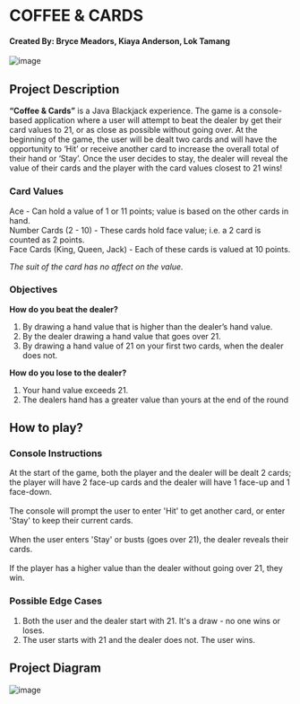 # COFFEE & CARDS

#### Created By: Bryce Meadors, Kiaya Anderson, Lok Tamang

![image](https://cdn.pixabay.com/photo/2013/07/13/12/18/cards-159600__180.png)

## Project Description
**“Coffee & Cards”** is a Java Blackjack experience. The game is
a console-based application where a user will attempt to
beat the dealer by get their card values to 21, or as close
as possible without going over. At the beginning of the
game, the user will be dealt two cards and will have the
opportunity to ‘Hit’ or receive another card to increase the
overall total of their hand or ‘Stay’. Once the user decides to stay,
the dealer will reveal the value of their cards and the player with the
card values closest to 21 wins!

### Card Values
Ace - Can hold a value of 1 or 11 points; value is based on the other cards
in hand.<br>
Number Cards (2 - 10) - These cards hold face value; i.e. a 2 card is counted
as 2 points. <br>
Face Cards (King, Queen, Jack) - Each of these cards is valued at 10 points.

*The suit of the card has no affect on the value.*

### Objectives
**How do you beat the dealer?**
1. By drawing a hand value that is higher than the dealer’s hand value.
2. By the dealer drawing a hand value that goes over 21.
3. By drawing a hand value of 21 on your first two cards,
when the dealer does not.

**How do you lose to the dealer?**
1. Your hand value exceeds 21.
2. The dealers hand has a greater value than yours at the end of the round

## How to play?

### Console Instructions
At the start of the game, both the player and the dealer will be dealt 2 cards;
the player will have 2 face-up cards and the dealer will have 1 face-up and 1 face-down. <br>
<br>The console will prompt the user to enter 'Hit' to get another card, 
or enter 'Stay' to keep their current cards.<br>
<br>When the user enters 'Stay' or busts (goes over 21), the dealer reveals their cards.<br>
<br>If the player has a higher value than the dealer without going over 21, they win. 

### Possible Edge Cases
1. Both the user and the dealer start with 21. It's a draw - no one wins or loses.
2. The user starts with 21 and the dealer does not. The user wins.

## Project Diagram
![image](https://res.cloudinary.com/kacloud20/image/upload/v1668105659/TLGFinalProject/MicrosoftTeams-image_ykb8qg.png)

